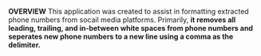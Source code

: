 __OVERVIEW__
This application was created to assist in formatting extracted phone numbers from socail media platforms. Primarily, **it removes all leading, trailing, and in-between white spaces from phone numbers and seperates new phone numbers to a new line using a comma as the delimiter.**
